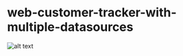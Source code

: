 # web-customer-tracker-with-multiple-datasources

![alt text](https://github.com/slakhwara1/udemy-spring-boot/blob/main/image.jpg?raw=true)
